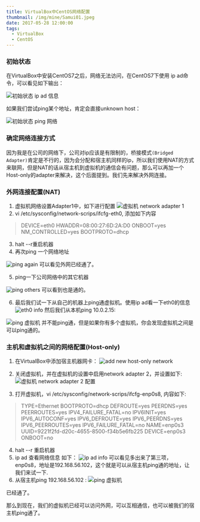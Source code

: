 ```yaml
---
title: VirtualBox中CentOS网络配置
thumbnail: /img/mine/Samui01.jpeg
date: 2017-05-28 12:00:00
tags: 
  - VirtualBox
  - CentOS
---
```


### 初始状态

在VirtualBox中安装CentOS7之后，网络无法访问，在CentOS7下使用 ip ad命令，可以看见如下输出：

![初始状态 ip ad 信息](http://upload-images.jianshu.io/upload_images/277896-0047ba4cd32a6b07.png?imageMogr2/auto-orient/strip%7CimageView2/2/w/1240)

如果我们尝试ping某个地址，肯定会直接unknown host：

![初始状态 ping 网络](http://upload-images.jianshu.io/upload_images/277896-b5d4819e2cc3c8f6.png?imageMogr2/auto-orient/strip%7CimageView2/2/w/1240)

### 确定网络连接方式
因为我是在公司的网络下，公司对ip应该是有限制的，桥接模式`(Bridged Adapter)`肯定是不行的，因为会分配和宿主机同样的ip，所以我们使用NAT的方式来联网，但是NAT的话从宿主机到虚拟机的通信会有问题，那么可以再加一个Host-only的adapter来解决，这个后面提到。我们先来解决外网连接。

### 外网连接配置(NAT)
1. 虚拟机网络设置Adapter1中，如下进行配置
![虚拟机 network adapter 1](http://upload-images.jianshu.io/upload_images/277896-3b461ad856850d1d.png?imageMogr2/auto-orient/strip%7CimageView2/2/w/1240)
2. vi /etc/sysconfig/network-scrips/ifcfg-eth0, 添加如下内容
> DEVICE=eth0
HWADDR=08:00:27:6D:2A:D0
ONBOOT=yes
NM_CONTROLLED=yes
BOOTPROTO=dhcp

3. halt --r重启机器
4. 再次ping 一个网络地址

![ping again](http://upload-images.jianshu.io/upload_images/277896-d622a1ac1b6037a5.png?imageMogr2/auto-orient/strip%7CimageView2/2/w/1240)
可以看见外网已经通了。

5. ping一下公司网络中的其它机器

![ping others](http://upload-images.jianshu.io/upload_images/277896-97d439f01cb1c7d9.png?imageMogr2/auto-orient/strip%7CimageView2/2/w/1240)
可以看到也是通的。

6. 最后我们试一下从自己的机器上ping通虚拟机。使用ip ad看一下eth0的信息
![eth0 info](http://upload-images.jianshu.io/upload_images/277896-d92635cc25db6d1a.png?imageMogr2/auto-orient/strip%7CimageView2/2/w/1240)
然后我们从本机ping 10.0.2.15: 

![ping 虚拟机](http://upload-images.jianshu.io/upload_images/277896-73555b23bfdb9ef7.png?imageMogr2/auto-orient/strip%7CimageView2/2/w/1240)
并不能ping通，但是如果你有多个虚拟机，你会发现虚拟机之间是可以ping通的。

### 主机和虚拟机之间的网络配置(Host-only)
1. 在VirtualBox中添加宿主机器网卡：
![add new host-only network](http://upload-images.jianshu.io/upload_images/277896-87a61d714f07cfff.png?imageMogr2/auto-orient/strip%7CimageView2/2/w/1240)

2. 关闭虚拟机，并在虚拟机的设置中启用network adapter 2，并设置如下:
![虚拟机 network adapter 2 配置](http://upload-images.jianshu.io/upload_images/277896-fd6df296352a98e6.png?imageMogr2/auto-orient/strip%7CimageView2/2/w/1240)

3. 打开虚拟机，vi /etc/sysconfig/network-scrips/ifcfg-enp0s8, 内容如下:
> TYPE=Ethernet
BOOTPROTO=dhcp
DEFROUTE=yes
PEERDNS=yes
PEERROUTES=yes
IPV4_FAILURE_FATAL=no
IPV6INIT=yes
IPV6_AUTOCONF=yes
IPV6_DEFROUTE=yes
IPV6_PEERDNS=yes
IPV6_PEERROUTES=yes
IPV6_FAILURE_FATAL=no
NAME=enp0s3
UUID=9221f2fd-d20c-4655-8500-f34b5e6fb225
DEVICE=enp0s3
ONBOOT=no

4. halt --r 重启机器
5. ip ad 查看网络信息 如下：
![ip ad info](http://upload-images.jianshu.io/upload_images/277896-43336a9108b6a174.png?imageMogr2/auto-orient/strip%7CimageView2/2/w/1240)
可以看见多出来了第三项，enp0s8，地址是192.168.56.102，这个就是可以从宿主机ping通的地址，让我们来试一下.
6. 从宿主机ping 192.168.56.102 :
![ping 虚拟机](http://upload-images.jianshu.io/upload_images/277896-e9a9f4c6095b48b8.png?imageMogr2/auto-orient/strip%7CimageView2/2/w/1240)

已经通了。

那么到现在，我们的虚拟机已经可以访问外网，可以互相通信，也可以被我们的宿主机ping通了。
